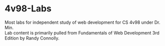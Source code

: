 # 4v98-Labs
Most labs for independent study of web development for CS 4v98 under Dr. Min. </br>
Lab content is primarily pulled from Fundamentals of Web Development 3rd Edition by Randy Connolly.
